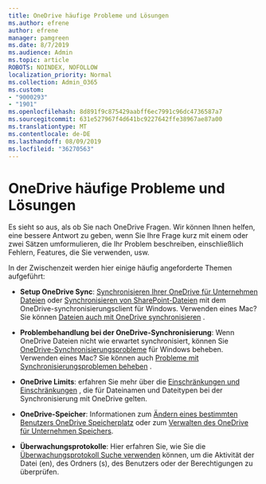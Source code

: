 ```yaml
---
title: OneDrive häufige Probleme und Lösungen
ms.author: efrene
author: efrene
manager: pamgreen
ms.date: 8/7/2019
ms.audience: Admin
ms.topic: article
ROBOTS: NOINDEX, NOFOLLOW
localization_priority: Normal
ms.collection: Admin_O365
ms.custom:
- "9000293"
- "1901"
ms.openlocfilehash: 8d891f9c875429aabff6ec7991c96dc4736587a7
ms.sourcegitcommit: 631e527967f4d641bc9227642ffe38967ae87a00
ms.translationtype: MT
ms.contentlocale: de-DE
ms.lasthandoff: 08/09/2019
ms.locfileid: "36270563"
---
```

# <a name="onedrive-common-issues-and-resolutions"></a>OneDrive häufige Probleme und Lösungen

Es sieht so aus, als ob Sie nach OneDrive Fragen. Wir können Ihnen helfen, eine bessere Antwort zu geben, wenn Sie Ihre Frage kurz mit einem oder zwei Sätzen umformulieren, die Ihr Problem beschreiben, einschließlich Fehlern, Features, die Sie verwenden, usw.  

In der Zwischenzeit werden hier einige häufig angeforderte Themen aufgeführt:

- **Setup OneDrive Sync**: [Synchronisieren Ihrer OneDrive für Unternehmen Dateien](https://go.microsoft.com/fwlink/?linkid=533375) oder [Synchronisieren von SharePoint-Dateien](https://go.microsoft.com/fwlink/?linkid=871666) mit dem OneDrive-synchronisierungsclient für Windows.  Verwenden eines Mac? Sie können [Dateien auch mit OneDrive synchronisieren](https://support.office.com/article/Sync-files-with-the-OneDrive-sync-client-on-Mac-OS-X-d11b9f29-00bb-4172-be39-997da46f913f) .

- **Problembehandlung bei der OneDrive-Synchronisierung**: Wenn OneDrive Dateien nicht wie erwartet synchronisiert, können Sie [OneDrive-Synchronisierungsprobleme](https://go.microsoft.com/fwlink/?linkid=866431) für Windows beheben. Verwenden eines Mac? Sie können auch [Probleme mit Synchronisierungsproblemen beheben](https://support.office.com/article/fix-onedrive-sync-problems-on-a-mac-af3012d7-13ec-4ac9-bbb1-ebcd2a0cd756?ui=en-US&rs=en-US&ad=US) .
- **OneDrive Limits**: erfahren Sie mehr über die [Einschränkungen und Einschränkungen](https://support.office.com/article/Invalid-file-names-and-file-types-in-OneDrive-OneDrive-for-Business-and-SharePoint-64883a5d-228e-48f5-b3d2-eb39e07630fa) , die für Dateinamen und Dateitypen bei der Synchronisierung mit OneDrive gelten.
- **OneDrive-Speicher**: Informationen zum [Ändern eines bestimmten Benutzers OneDrive Speicherplatz](https://docs.microsoft.com/onedrive/change-user-storage) oder zum [Verwalten des OneDrive für Unternehmen Speichers](https://support.office.com/article/Manage-your-OneDrive-for-Business-storage-31519161-059C-4764-B6F8-F5CD29F7FE68).
- **Überwachungsprotokolle**: Hier erfahren Sie, wie Sie die [Überwachungsprotokoll Suche verwenden](https://docs.microsoft.com/office365/securitycompliance/search-the-audit-log-in-security-and-compliance#search-the-audit-log) können, um die Aktivität der Datei (en), des Ordners (s), des Benutzers oder der Berechtigungen zu überprüfen. 
